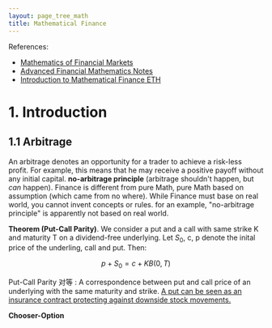 ```yaml
---
layout: page_tree_math
title: Mathematical Finance
---
```


References:
* [Mathematics of Financial Markets](http://www.untag-smd.ac.id/files/Perpustakaan_Digital_1/FINANCE%20Mathematics%20of%20financial%20markets%202nd%20ed.pdf)
* [Advanced Financial Mathematics Notes](https://www.uni-muenster.de/imperia/md/content/Stochastik/financial_mathematics.pdf)
* [Introduction to Mathematical Finance ETH](https://metaphor.ethz.ch/x/2023/fs/401-3888-00L/)

# 1. Introduction


## 1.1 Arbitrage


An arbitrage denotes an opportunity for a trader to achieve a risk-less profit. For example, this means that he may receive a positive payoff without any initial capital. **no-arbitrage principle** (arbitrage shouldn't happen, but *can* happen). <n>Finance is different from pure Math, pure Math based on assumption (which came from no where). While Finance must base on real world, you cannot invent concepts or rules. for an example, "no-arbitrage principle" is apparently not based on real world.</n>


**Theorem (Put-Call Parity)**. We consider a put and a call with same strike K and maturity T on a dividend-free underlying. Let $S_{0}$, c, p denote the inital price of the underling, call and put. Then:

$$
p + S_{0} =  c + KB(0, T)
$$

Put-Call Parity 对等 : A correspondence between put and call price of an underlying with the same maturity and strike. <u>A put can be seen as an insurance contract protecting against downside stock movements.</u>

**Chooser-Option**
